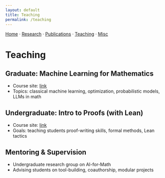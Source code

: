 ```yaml
---
layout: default
title: Teaching
permalink: /teaching
---
```


<p style="margin:0 0 1rem 0;">
  <a href="{{ '/' | relative_url }}">Home</a> ·
  <a href="{{ '/research' | relative_url }}">Research</a> ·
  <a href="{{ '/publications' | relative_url }}">Publications</a> ·
  <a href="{{ '/teaching' | relative_url }}">Teaching</a> ·
  <a href="{{ '/misc' | relative_url }}">Misc</a>
</p>

# Teaching

## Graduate: Machine Learning for Mathematics  
- Course site: [link](#)  
- Topics: classical machine learning, optimization, probabilistic models, LLMs in math  

## Undergraduate: Intro to Proofs (with Lean)  
- Course site: [link](#)  
- Goals: teaching students proof-writing skills, formal methods, Lean tactics  

## Mentoring & Supervision  
- Undergraduate research group on AI-for-Math  
- Advising students on tool-building, coauthorship, modular projects  
